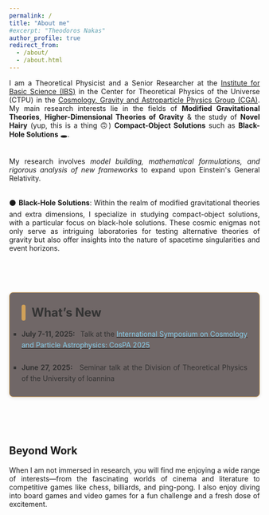 ```yaml
---
permalink: /
title: "About me"
#excerpt: "Theodoros Nakas"
author_profile: true
redirect_from: 
  - /about/
  - /about.html
---
```


<div align="justify">

I am a Theoretical Physicist and a Senior Researcher at the <a href="https://ibs.re.kr/eng.do">Institute for Basic Science (IBS)</a> in the Center for Theoretical Physics of the Universe (CTPU) in the <a href="https://ibs.re.kr/ctpu-cga/">Cosmology, Gravity and Astroparticle Physics Group (CGA)</a>.
My main research interests lie in the fields of <b>Modified Gravitational Theories</b>, <b>Higher-Dimensional Theories of Gravity</b> & the study of <b>Novel Hairy</b> (yup, this is a thing 🙃) <b>Compact-Object Solutions</b> such as <b>Black-Hole Solutions</b> 🕳️.<br><br>

My research involves <i>model building, mathematical formulations, and rigorous analysis of new frameworks</i> to expand upon Einstein's General Relativity.<br><br>

⚫ <b>Black-Hole Solutions</b>:
Within the realm of modified gravitational theories and extra dimensions, I specialize in studying compact-object solutions, with a particular focus on black-hole solutions. These cosmic enigmas not only serve as intriguing laboratories for testing alternative theories of gravity but also offer insights into the nature of spacetime singularities and event horizons.

</div>

<br>
<br>

<!-- What’s New Section -->
<section id="whats-new" style="max-width: 600px; margin: 2rem auto; border: 1.5px solid #d1a159; border-radius: 8px; padding: 1.5rem; background-color:rgb(112, 103, 103); box-shadow: 0 2px 6px rgba(0, 0, 0, 0.1);">
  <header style="display: flex; align-items: center; margin-bottom: 1rem;">
    <span style="display: inline-block; width: 8px; height: 32px; background-color: #d1a159; margin-right: 0.75rem; border-radius: 4px;"></span>
    <h2 style="margin: 0; font-size: 1.5rem; color: #333333;;">What’s New</h2>
  </header>
  <ul style="list-style: square; padding: 0; margin: 0; line-height: 1.6; color: #333333; text-align: justify;
  text-justify: inter-word;">
    <li>
    <strong> <i class="fa fa-fw fa-calendar"></i> July 7-11, 2025: &nbsp;</strong>
    Talk at the <a href="https://indico.ibs.re.kr/event/871/"> <span style="color: skyblue"> International Symposium on Cosmology and Particle Astrophysics: CosPA 2025 </span> </a>
    <!-- <i class="fa fa-fw fa-map-marker" aria-hidden="true"></i> Daejeon, South Korea -->
    </li>
    <br>
    <li>
    <strong> <i class="fa fa-fw fa-calendar"></i> June 27, 2025: &nbsp;</strong>
    Seminar talk at the Division of Theoretical Physics of the University of Ioannina
    <!-- <i class="fa fa-fw fa-map-marker" aria-hidden="true"></i> Ioannina, Greece -->
    </li>
  </ul>
</section>

<br>
<br>


<!--------------------->

<div align="justify">

<h2> Beyond Work </h2>

When I am not immersed in research, you will find me enjoying a wide range of interests—from the fascinating worlds of cinema and literature to competitive games like chess, billiards, and ping-pong. I also enjoy diving into board games and video games for a fun challenge and a fresh dose of excitement.

</div>